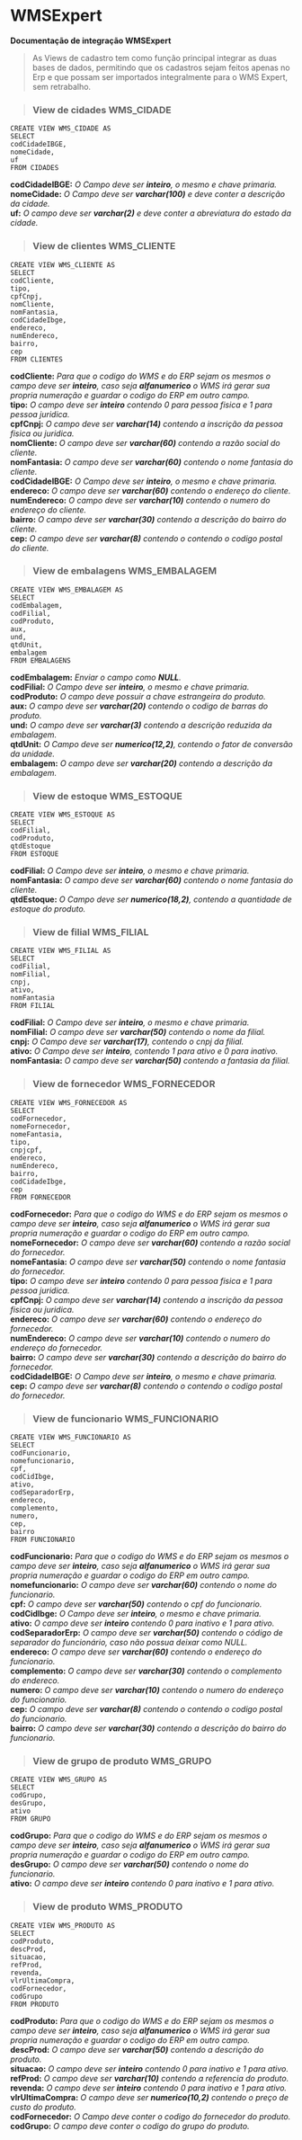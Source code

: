 # WMSExpert
**Documentação de integração WMSExpert**

> As Views de cadastro tem como função principal integrar as duas bases de dados, permitindo que os cadastros sejam feitos apenas no Erp e que possam ser importados integralmente para o WMS Expert, sem retrabalho.

> ### View de cidades WMS_CIDADE

``` 
CREATE VIEW WMS_CIDADE AS 
SELECT 
codCidadeIBGE,
nomeCidade,
uf
FROM CIDADES
```

**codCidadeIBGE:** *O Campo deve ser **inteiro**, o mesmo e chave primaria.* <br />
**nomeCidade:** *O Campo deve ser **varchar(100)** e deve conter a descrição da cidade.* <br />
**uf:** *O campo deve ser **varchar(2)** e deve conter a abreviatura do estado da cidade.* <br />

> ### View de clientes WMS_CLIENTE

``` 
CREATE VIEW WMS_CLIENTE AS 
SELECT 
codCliente,
tipo,
cpfCnpj,
nomCliente,
nomFantasia,
codCidadeIbge,
endereco,
numEndereco,
bairro,
cep
FROM CLIENTES
```

**codCliente:** *Para que o codigo do WMS e do ERP sejam os mesmos o campo deve ser **inteiro**, caso seja **alfanumerico** o WMS irá gerar sua propria numeração e guardar o codigo do ERP em outro campo.* <br />
**tipo:** *O campo deve ser **inteiro** contendo 0 para pessoa fisica e 1 para pessoa juridica.* <br />
**cpfCnpj:** *O campo deve ser **varchar(14)** contendo a inscrição da pessoa fisica ou juridica.* <br />
**nomCliente:** *O campo deve ser **varchar(60)** contendo a razão social do cliente.* <br />
**nomFantasia:** *O campo deve ser **varchar(60)** contendo o nome fantasia do cliente.* <br />
**codCidadeIBGE:** *O Campo deve ser **inteiro**, o mesmo e chave primaria.* <br />
**endereco:** *O campo deve ser **varchar(60)** contendo o endereço do cliente.* <br />
**numEndereco:** *O campo deve ser **varchar(10)** contendo o numero do endereço do cliente.* <br />
**bairro:** *O campo deve ser **varchar(30)** contendo a descrição do bairro do cliente.* <br />
**cep:** *O campo deve ser **varchar(8)** contendo o contendo o codigo postal do cliente.* <br />

> ### View de embalagens WMS_EMBALAGEM

``` 
CREATE VIEW WMS_EMBALAGEM AS 
SELECT 
codEmbalagem,
codFilial,
codProduto,
aux,
und,
qtdUnit,
embalagem
FROM EMBALAGENS
```

**codEmbalagem:** *Enviar o campo como **NULL**.* <br />
**codFilial:** *O Campo deve ser **inteiro**, o mesmo e chave primaria.* <br />
**codProduto:** *O campo deve possuir a chave estrangeira do produto.* <br />
**aux:** *O campo deve ser **varchar(20)** contendo o codigo de barras do produto.* <br />
**und:** *O campo deve ser **varchar(3)** contendo a descrição reduzida da embalagem.* <br />
**qtdUnit:** *O Campo deve ser **numerico(12,2)**, contendo o fator de conversão da unidade.* <br />
**embalagem:** *O campo deve ser **varchar(20)** contendo a descrição da embalagem.* <br />

> ### View de estoque WMS_ESTOQUE

``` 
CREATE VIEW WMS_ESTOQUE AS 
SELECT 
codFilial,
codProduto,
qtdEstoque
FROM ESTOQUE
```

**codFilial:** *O Campo deve ser **inteiro**, o mesmo e chave primaria.* <br />
**nomFantasia:** *O campo deve ser **varchar(60)** contendo o nome fantasia do cliente.* <br />
**qtdEstoque:** *O Campo deve ser **numerico(18,2)**, contendo a quantidade de estoque do produto.* <br />

> ### View de filial WMS_FILIAL

``` 
CREATE VIEW WMS_FILIAL AS 
SELECT 
codFilial,
nomFilial,
cnpj,
ativo,
nomFantasia
FROM FILIAL
```

**codFilial:** *O Campo deve ser **inteiro**, o mesmo e chave primaria.* <br />
**nomFilial:** *O campo deve ser **varchar(50)** contendo o nome da filial.* <br />
**cnpj:** *O Campo deve ser **varchar(17)**, contendo o cnpj da filial.* <br />
**ativo:** *O Campo deve ser **inteiro**, contendo 1 para ativo e 0 para inativo.* <br />
**nomFantasia:** *O campo deve ser **varchar(50)** contendo a fantasia da filial.* <br />

> ### View de fornecedor WMS_FORNECEDOR

``` 
CREATE VIEW WMS_FORNECEDOR AS 
SELECT 
codFornecedor,
nomeFornecedor,
nomeFantasia,
tipo,
cnpjcpf,
endereco,
numEndereco,
bairro,
codCidadeIbge,
cep
FROM FORNECEDOR
```

**codFornecedor:** *Para que o codigo do WMS e do ERP sejam os mesmos o campo deve ser **inteiro**, caso seja **alfanumerico** o WMS irá gerar sua propria numeração e guardar o codigo do ERP em outro campo.* <br />
**nomeFornecedor:** *O campo deve ser **varchar(60)** contendo a razão social do fornecedor.* <br />
**nomeFantasia:** *O campo deve ser **varchar(50)** contendo o nome fantasia do fornecedor.* <br />
**tipo:** *O campo deve ser **inteiro** contendo 0 para pessoa fisica e 1 para pessoa juridica.* <br />
**cpfCnpj:** *O campo deve ser **varchar(14)** contendo a inscrição da pessoa fisica ou juridica.* <br />
**endereco:** *O campo deve ser **varchar(60)** contendo o endereço do fornecedor.* <br />
**numEndereco:** *O campo deve ser **varchar(10)** contendo o numero do endereço do fornecedor.* <br />
**bairro:** *O campo deve ser **varchar(30)** contendo a descrição do bairro do fornecedor.* <br />
**codCidadeIBGE:** *O Campo deve ser **inteiro**, o mesmo e chave primaria.* <br />
**cep:** *O campo deve ser **varchar(8)** contendo o contendo o codigo postal do fornecedor.* <br />

> ### View de funcionario WMS_FUNCIONARIO

``` 
CREATE VIEW WMS_FUNCIONARIO AS 
SELECT 
codFuncionario,
nomefuncionario,
cpf,
codCidIbge,
ativo,
codSeparadorErp,
endereco,
complemento,
numero,
cep,
bairro
FROM FUNCIONARIO
```

**codFuncionario:** *Para que o codigo do WMS e do ERP sejam os mesmos o campo deve ser **inteiro**, caso seja **alfanumerico** o WMS irá gerar sua propria numeração e guardar o codigo do ERP em outro campo.* <br />
**nomefuncionario:** *O campo deve ser **varchar(60)** contendo o nome do funcionario.* <br />
**cpf:** *O campo deve ser **varchar(50)** contendo o cpf do funcionario.* <br />
**codCidIbge:** *O Campo deve ser **inteiro**, o mesmo e chave primaria.* <br />
**ativo:** *O campo deve ser **inteiro** contendo 0 para inativo e 1 para ativo.* <br />
**codSeparadorErp:** *O campo deve ser **varchar(50)** contendo o código de separador do funcionário, caso não possua deixar
como NULL.* <br />
**endereco:** *O campo deve ser **varchar(60)** contendo o endereço do funcionario.* <br />
**complemento:** *O campo deve ser **varchar(30)** contendo o complemento do endereco.* <br />
**numero:** *O campo deve ser **varchar(10)** contendo o numero do endereço do funcionario.* <br />
**cep:** *O campo deve ser **varchar(8)** contendo o contendo o codigo postal do funcionario.* <br />
**bairro:** *O campo deve ser **varchar(30)** contendo a descrição do bairro do funcionario.* <br />

> ### View de grupo de produto WMS_GRUPO

``` 
CREATE VIEW WMS_GRUPO AS 
SELECT 
codGrupo,
desGrupo,
ativo
FROM GRUPO
```

**codGrupo:** *Para que o codigo do WMS e do ERP sejam os mesmos o campo deve ser **inteiro**, caso seja **alfanumerico** o WMS irá gerar sua propria numeração e guardar o codigo do ERP em outro campo.* <br />
**desGrupo:** *O campo deve ser **varchar(50)** contendo o nome do funcionario.* <br />
**ativo:** *O campo deve ser **inteiro** contendo 0 para inativo e 1 para ativo.* <br />

> ### View de produto WMS_PRODUTO

``` 
CREATE VIEW WMS_PRODUTO AS 
SELECT 
codProduto,
descProd,
situacao,
refProd,
revenda,
vlrUltimaCompra,
codFornecedor,
codGrupo
FROM PRODUTO
```

**codProduto:** *Para que o codigo do WMS e do ERP sejam os mesmos o campo deve ser **inteiro**, caso seja **alfanumerico** o WMS irá gerar sua propria numeração e guardar o codigo do ERP em outro campo.* <br />
**descProd:** *O campo deve ser **varchar(50)** contendo a descrição do produto.* <br />
**situacao:** *O campo deve ser **inteiro** contendo 0 para inativo e 1 para ativo.* <br />
**refProd:** *O campo deve ser **varchar(10)** contendo a referencia do produto.* <br />
**revenda:** *O campo deve ser **inteiro** contendo 0 para inativo e 1 para ativo.* <br />
**vlrUltimaCompra:** *O campo deve ser **numerico(10,2)** contendo o preço de custo do produto.* <br />
**codFornecedor:** *O Campo deve conter o codigo do fornecedor do produto.* <br />
**codGrupo:** *O campo deve conter o codigo do grupo do produto.* <br />

